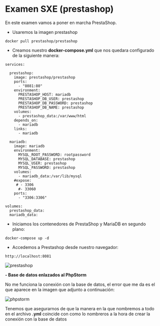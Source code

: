 # Examen SXE (prestashop)
En este examen vamos a poner en marcha PrestaShop.

- Usaremos la imagen prestashop
```
docker pull prestashop/prestashop
```

- Creamos nuestro **docker-compose.yml** que nos quedara configurado de la siguiente manera:
```
services:

  prestashop:
    image: prestashop/prestashop
    ports:
      - "8081:80"
    environment:
      PRESTASHOP_HOST: mariadb
      PRESTASHOP_DB_USER: prestashop
      PRESTASHOP_DB_PASSWORD: prestashop
      PRESTASHOP_DB_NAME: prestashop
    volumes:
      - prestashop_data:/var/www/html
    depends_on:
      - mariadb
    links:
      - mariadb

  mariadb:
    image: mariadb
    environment:
      MYSQL_ROOT_PASSWORD: rootpassword
      MYSQL_DATABASE: prestashop
      MYSQL_USER: prestashop
      MYSQL_PASSWORD: prestashop
    volumes:
      - mariadb_data:/var/lib/mysql
    #expose:
     # - 3306
      #- 33060
    ports:
      - "3306:3306"

volumes:
  prestashop_data:
  mariadb_data:
```

- Iniciamos los contenedores de PrestaShop y MariaDB en segundo plano:
```
docker-compose up -d
```

- Accedemos a Prestashop desde nuestro navegador: 
```
http://localhost:8081
```

![prestashop](/home/dam2/Imágenes/prestashop.png)

**- Base de datos enlazados al PhpStorm**

No me funciona la conexión con la base de datos, el error que me da es el que aparece en la imagen que adjunto a continuación:

![phpstorm](/home/dam27Imágenes/php.png)

Tenemos que asegurarnos de que la manera en la que nombremos a todo en el archivo **.yml** coincide con como lo nombreros a la hora de crear la conexión con la base de datos